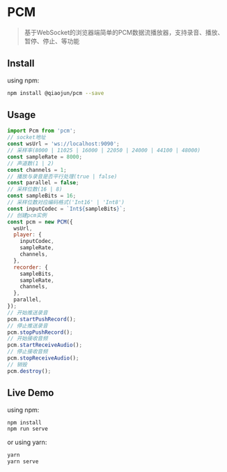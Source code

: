 # PCM
> 基于WebSocket的浏览器端简单的PCM数据流播放器，支持录音、播放、暂停、停止、等功能

## Install

using npm:

```sh
npm install @qiaojun/pcm --save
```


## Usage

```js
import Pcm from 'pcm';
// socket地址
const wsUrl = 'ws://localhost:9090';
// 采样率(8000 | 11025 | 16000 | 22050 | 24000 | 44100 | 48000)
const sampleRate = 8000;
// 声道数(1 | 2)
const channels = 1;
// 播放与录音是否平行处理(true | false)
const parallel = false;
// 采样位数(16 | 8)
const sampleBits = 16;
// 采样位数对应编码格式('Int16' | 'Int8')
const inputCodec = `Int${sampleBits}`;
// 创建pcm实例
const pcm = new PCM({
  wsUrl,
  player: {
    inputCodec,
    sampleRate,
    channels,
  },
  recorder: {
    sampleBits,
    sampleRate,
    channels,
  },
  parallel,
});
// 开始推送录音
pcm.startPushRecord(); 
// 停止推送录音
pcm.stopPushRecord(); 
// 开始接收音频
pcm.startReceiveAudio(); 
// 停止接收音频
pcm.stopReceiveAudio(); 
// 销毁
pcm.destroy(); 
```
## Live Demo

using npm:

```sh
npm install
npm run serve
```

or using yarn:

```sh
yarn
yarn serve
```